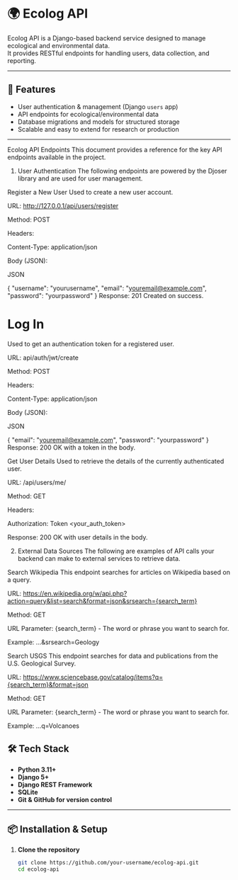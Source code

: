 # 🌍 Ecolog API

Ecolog API is a Django-based backend service designed to manage ecological and environmental data.  
It provides RESTful endpoints for handling users, data collection, and reporting.

---

## 🚀 Features
- User authentication & management (Django `users` app)
- API endpoints for ecological/environmental data
- Database migrations and models for structured storage
- Scalable and easy to extend for research or production

---

Ecolog API Endpoints
This document provides a reference for the key API endpoints available in the project.

1. User Authentication
The following endpoints are powered by the Djoser library and are used for user management.

Register a New User
Used to create a new user account.

URL: http://127.0.0.1/api/users/register

Method: POST

Headers:

Content-Type: application/json

Body (JSON):

JSON

{
    "username": "yourusername",
    "email": "youremail@example.com",
    "password": "yourpassword"
}
Response: 201 Created on success.

# Log In
Used to get an authentication token for a registered user.

URL: api/auth/jwt/create

Method: POST

Headers:

Content-Type: application/json

Body (JSON):

JSON

{
    "email": "youremail@example.com",
    "password": "yourpassword"
}
Response: 200 OK with a token in the body.

Get User Details
Used to retrieve the details of the currently authenticated user.

URL: /api/users/me/

Method: GET

Headers:

Authorization: Token <your_auth_token>

Response: 200 OK with user details in the body.

2. External Data Sources
The following are examples of API calls your backend can make to external services to retrieve data.

Search Wikipedia
This endpoint searches for articles on Wikipedia based on a query.

URL: https://en.wikipedia.org/w/api.php?action=query&list=search&format=json&srsearch={search_term}

Method: GET

URL Parameter: {search_term} - The word or phrase you want to search for.

Example: ...&srsearch=Geology

Search USGS
This endpoint searches for data and publications from the U.S. Geological Survey.

URL: https://www.sciencebase.gov/catalog/items?q={search_term}&format=json

Method: GET

URL Parameter: {search_term} - The word or phrase you want to search for.

Example: ...q=Volcanoes

## 🛠 Tech Stack
- **Python 3.11+**
- **Django 5+**
- **Django REST Framework**
- **SQLite**
- **Git & GitHub for version control**

---

## 📦 Installation & Setup

1. **Clone the repository**
   ```bash
   git clone https://github.com/your-username/ecolog-api.git
   cd ecolog-api
